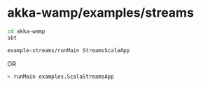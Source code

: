 # akka-wamp/examples/streams


```bash
cd akka-wamp
sbt

example-streams/runMain StreamsScalaApp
```

OR

```bash
> runMain examples.ScalaStreamsApp
```